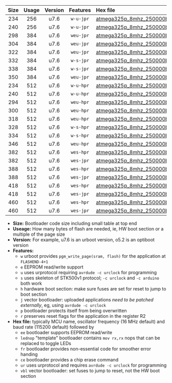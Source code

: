 |Size|Usage|Version|Features|Hex file|
|:-:|:-:|:-:|:-:|:--|
|234|256|u7.6|`w-u-jpr`|[atmega325p_8mhz_250000bps_ur_vbl.hex](https://raw.githubusercontent.com/stefanrueger/urboot/main//atmega325p_8mhz_250000bps_ur_vbl.hex)|
|240|256|u7.6|`w-u-jpr`|[atmega325p_8mhz_250000bps_lednop_ur_vbl.hex](https://raw.githubusercontent.com/stefanrueger/urboot/main//atmega325p_8mhz_250000bps_lednop_ur_vbl.hex)|
|298|384|u7.6|`weu-jpr`|[atmega325p_8mhz_250000bps_ee_ur_vbl.hex](https://raw.githubusercontent.com/stefanrueger/urboot/main//atmega325p_8mhz_250000bps_ee_ur_vbl.hex)|
|304|384|u7.6|`weu-jpr`|[atmega325p_8mhz_250000bps_ee_lednop_ur_vbl.hex](https://raw.githubusercontent.com/stefanrueger/urboot/main//atmega325p_8mhz_250000bps_ee_lednop_ur_vbl.hex)|
|322|384|u7.6|`weu-jpr`|[atmega325p_8mhz_250000bps_ee_lednop_fr_ur_vbl.hex](https://raw.githubusercontent.com/stefanrueger/urboot/main//atmega325p_8mhz_250000bps_ee_lednop_fr_ur_vbl.hex)|
|332|384|u7.6|`w-s-jpr`|[atmega325p_8mhz_250000bps_vbl.hex](https://raw.githubusercontent.com/stefanrueger/urboot/main//atmega325p_8mhz_250000bps_vbl.hex)|
|338|384|u7.6|`w-s-jpr`|[atmega325p_8mhz_250000bps_lednop_vbl.hex](https://raw.githubusercontent.com/stefanrueger/urboot/main//atmega325p_8mhz_250000bps_lednop_vbl.hex)|
|350|384|u7.6|`weu-jpr`|[atmega325p_8mhz_250000bps_ee_lednop_fr_ce_ur_vbl.hex](https://raw.githubusercontent.com/stefanrueger/urboot/main//atmega325p_8mhz_250000bps_ee_lednop_fr_ce_ur_vbl.hex)|
|234|512|u7.6|`w-u-hpr`|[atmega325p_8mhz_250000bps_ur.hex](https://raw.githubusercontent.com/stefanrueger/urboot/main//atmega325p_8mhz_250000bps_ur.hex)|
|240|512|u7.6|`w-u-hpr`|[atmega325p_8mhz_250000bps_lednop_ur.hex](https://raw.githubusercontent.com/stefanrueger/urboot/main//atmega325p_8mhz_250000bps_lednop_ur.hex)|
|294|512|u7.6|`weu-hpr`|[atmega325p_8mhz_250000bps_ee_ur.hex](https://raw.githubusercontent.com/stefanrueger/urboot/main//atmega325p_8mhz_250000bps_ee_ur.hex)|
|300|512|u7.6|`weu-hpr`|[atmega325p_8mhz_250000bps_ee_lednop_ur.hex](https://raw.githubusercontent.com/stefanrueger/urboot/main//atmega325p_8mhz_250000bps_ee_lednop_ur.hex)|
|318|512|u7.6|`weu-hpr`|[atmega325p_8mhz_250000bps_ee_lednop_fr_ur.hex](https://raw.githubusercontent.com/stefanrueger/urboot/main//atmega325p_8mhz_250000bps_ee_lednop_fr_ur.hex)|
|328|512|u7.6|`w-s-hpr`|[atmega325p_8mhz_250000bps.hex](https://raw.githubusercontent.com/stefanrueger/urboot/main//atmega325p_8mhz_250000bps.hex)|
|334|512|u7.6|`w-s-hpr`|[atmega325p_8mhz_250000bps_lednop.hex](https://raw.githubusercontent.com/stefanrueger/urboot/main//atmega325p_8mhz_250000bps_lednop.hex)|
|346|512|u7.6|`weu-hpr`|[atmega325p_8mhz_250000bps_ee_lednop_fr_ce_ur.hex](https://raw.githubusercontent.com/stefanrueger/urboot/main//atmega325p_8mhz_250000bps_ee_lednop_fr_ce_ur.hex)|
|382|512|u7.6|`wes-hpr`|[atmega325p_8mhz_250000bps_ee.hex](https://raw.githubusercontent.com/stefanrueger/urboot/main//atmega325p_8mhz_250000bps_ee.hex)|
|382|512|u7.6|`wes-jpr`|[atmega325p_8mhz_250000bps_ee_vbl.hex](https://raw.githubusercontent.com/stefanrueger/urboot/main//atmega325p_8mhz_250000bps_ee_vbl.hex)|
|388|512|u7.6|`wes-hpr`|[atmega325p_8mhz_250000bps_ee_lednop.hex](https://raw.githubusercontent.com/stefanrueger/urboot/main//atmega325p_8mhz_250000bps_ee_lednop.hex)|
|388|512|u7.6|`wes-jpr`|[atmega325p_8mhz_250000bps_ee_lednop_vbl.hex](https://raw.githubusercontent.com/stefanrueger/urboot/main//atmega325p_8mhz_250000bps_ee_lednop_vbl.hex)|
|418|512|u7.6|`wes-hpr`|[atmega325p_8mhz_250000bps_ee_lednop_fr.hex](https://raw.githubusercontent.com/stefanrueger/urboot/main//atmega325p_8mhz_250000bps_ee_lednop_fr.hex)|
|418|512|u7.6|`wes-jpr`|[atmega325p_8mhz_250000bps_ee_lednop_fr_vbl.hex](https://raw.githubusercontent.com/stefanrueger/urboot/main//atmega325p_8mhz_250000bps_ee_lednop_fr_vbl.hex)|
|460|512|u7.6|`wes-hpr`|[atmega325p_8mhz_250000bps_ee_lednop_fr_ce.hex](https://raw.githubusercontent.com/stefanrueger/urboot/main//atmega325p_8mhz_250000bps_ee_lednop_fr_ce.hex)|
|460|512|u7.6|`wes-jpr`|[atmega325p_8mhz_250000bps_ee_lednop_fr_ce_vbl.hex](https://raw.githubusercontent.com/stefanrueger/urboot/main//atmega325p_8mhz_250000bps_ee_lednop_fr_ce_vbl.hex)|

- **Size:** Bootloader code size including small table at top end
- **Useage:** How many bytes of flash are needed, ie, HW boot section or a multiple of the page size
- **Version:** For example, u7.6 is an urboot version, o5.2 is an optiboot version
- **Features:**
  + `w` urboot provides `pgm_write_page(sram, flash)` for the application at `FLASHEND-4+1`
  + `e` EEPROM read/write support
  + `u` uses urprotocol requiring `avrdude -c urclock` for programming
  + `s` uses skeleton of STK500v1 protocol; `-c urclock` and `-c arduino` both work
  + `h` hardware boot section: make sure fuses are set for reset to jump to boot section
  + `j` vector bootloader: uploaded applications *need to be patched externally*, eg, using `avrdude -c urclock`
  + `p` bootloader protects itself from being overwritten
  + `r` preserves reset flags for the application in the register R2
- **Hex file:** typically MCU name, oscillator frequency (16 MHz default) and baud rate (115200 default) followed by
  + `ee` bootloader supports EEPROM read/write
  + `lednop` "template" bootloader contains `mov rx,rx` nops that can be replaced to toggle LEDs
  + `fr` bootloader provides non-essential code for smoother error handing
  + `ce` bootloader provides a chip erase command
  + `ur` uses urprotocol and requires `avrdude -c urclock` for programming
  + `vbl` vector bootloader: set fuses to jump to reset, not the HW boot section
